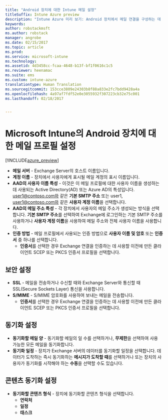 ```yaml
---
title: "Android 장치에 대한 Intune 메일 설정"
titleSuffix: Intune Azure preview
description: "Intune Azure 미리 보기: Android 장치에서 메일 연결을 구성하는 데 사용할 수 있는 Intune 설정을 알아봅니다."
keywords: 
author: robstackmsft
ms.author: robstack
manager: angrobe
ms.date: 02/15/2017
ms.topic: article
ms.prod: 
ms.service: microsoft-intune
ms.technology: 
ms.assetid: 4d3458cc-fcaa-4648-b13f-bf1f0616c1c5
ms.reviewer: heenamac
ms.suite: ems
ms.custom: intune-azure
translationtype: Human Translation
ms.sourcegitcommit: 153cce3809e24303b8f88a833e2fc7bdd9428a4a
ms.openlocfilehash: 4a97af7fdf52e0e3055932f307223cb32e75c001
ms.lasthandoff: 02/18/2017


---
```


# <a name="email-profile-settings-for-android-devices-in-microsoft-intune"></a>Microsoft Intune의 Android 장치에 대한 메일 프로필 설정

[!INCLUDE[azure_preview](../includes/azure_preview.md)]



- **메일 서버** - Exchange Server의 호스트 이름입니다.
- **계정 이름** - 장치에서 사용자에게 표시될 메일 계정의 표시 이름입니다.
- **AAD의 사용자 이름 특성** - 이것은 이 메일 프로필에 대한 사용자 이름을 생성하는 데 사용되는 Active Directory(AD) 또는 Azure AD의 특성입니다. user1@contoso.com와 같은 **기본 SMTP 주소** 또는 user1, user1@contoso.com와 같은 **사용자 계정 이름**을 선택합니다.
- **AAD의 메일 주소 특성** - 각 장치에서 사용자의 메일 주소가 생성되는 방식을 선택합니다. **기본 SMTP 주소**를 선택하여 Exchange에 로그인하는 기본 SMTP 주소를 사용하거나 **사용자 계정 이름**을 사용하여 메일 주소와 전체 사용자 이름을 사용합니다.
- **인증 방법** - 메일 프로필에서 사용되는 인증 방법으로 **사용자 이름 및 암호** 또는 **인증서** 중 하나를 선택합니다.
    - **인증서**를 선택한 경우 Exchange 연결을 인증하는 데 사용할 이전에 만든 클라이언트 SCEP 또는 PKCS 인증서 프로필을 선택합니다.

## <a name="security-settings"></a>보안 설정

- **SSL** - 메일을 전송하거나 수신할 때와 Exchange Server와 통신할 때 SSL(Secure Sockets Layer) 통신을 사용합니다.
- **S/MIME** - S/MIME 암호화를 사용하여 보내는 메일을 전송합니다.
    - **인증서**를 선택한 경우 Exchange 연결을 인증하는 데 사용할 이전에 만든 클라이언트 SCEP 또는 PKCS 인증서 프로필을 선택합니다.

## <a name="synchronization-settings"></a>동기화 설정

- **동기화할 메일 양** - 동기화할 메일의 일 수를 선택하거나, **무제한**을 선택하여 사용 가능한 모든 메일을 동기화합니다.
- **동기화 일정** - 장치가 Exchange 서버의 데이터를 동기화할 일정을 선택합니다. 데이터가 도착하는 즉시 동기화하는 **메시지가 도착할 때**를 선택하거나 또는 장치의 사용자가 동기화를 시작해야 하는 **수동**을 선택할 수도 있습니다.

## <a name="content-sync-settings"></a>콘텐츠 동기화 설정

- **동기화할 콘텐츠 형식** - 장치에 동기화할 콘텐츠 형식을 선택합니다.
    - **연락처**
    - **일정**
    - **태스크**

